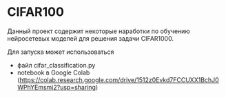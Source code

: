 # CIFAR100
Данный проект содержит некоторые наработки по обучению нейросетевых моделей для решения задачи CIFAR1000.

Для запуска может использоваться 
* файл cifar_classification.py 
 * notebook в Google Colab (https://colab.research.google.com/drive/1512z0Evkd7FCCUXX1BchJ0WPhYEmsmj2?usp=sharing)
